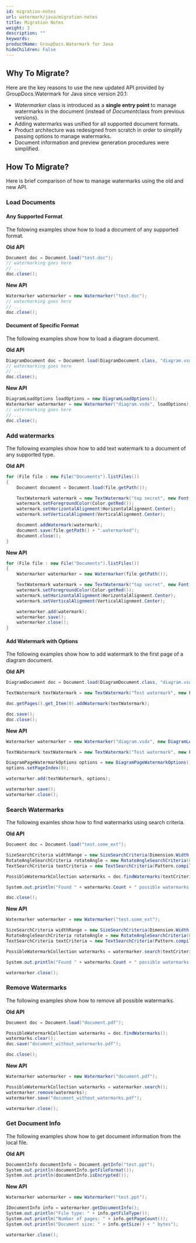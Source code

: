 ```yaml
---
id: migration-notes
url: watermark/java/migration-notes
title: Migration Notes
weight: 3
description: ""
keywords: 
productName: GroupDocs.Watermark for Java
hideChildren: False
---
```

## Why To Migrate?

Here are the key reasons to use the new updated API provided by GroupDocs.Watermark for Java since version 20.1:

*   *Watermarker* class is introduced as a **single entry point** to manage watermarks in the document (instead of *Document*class from previous versions).
*   Adding watermarks was unified for all supported document formats.
*   Product architecture was redesigned from scratch in order to simplify passing options to manage watermarks.
*   Document information and preview generation procedures were simplified.

## How To Migrate?

Here is brief comparison of how to manage watermarks using the old and new API.


### Load Documents

#### Any Supported Format

The folowing examples show how to load a document of any supported format.

**Old API**

```csharp
Document doc = Document.load("test.doc");
// watermarking goes here
// ...
doc.close(); 
```

**New API**

```csharp
Watermarker watermarker = new Watermarker("test.doc");
// watermarking goes here
// ...
doc.close();
```

#### Document of Specific Format

The following examples show how to load a diagram document.

**Old API**

```csharp
DiagramDocument doc = Document.load(DiagramDocument.class, "diagram.vsdx");
// watermarking goes here
// ...
doc.close();
```

**New API**

```csharp
DiagramLoadOptions loadOptions = new DiagramLoadOptions();
Watermarker watermarker = new Watermarker("diagram.vsdx", loadOptions);
// watermarking goes here
// ...
doc.close();
```

### Add watermarks

The following examples show how to add text watermark to a document of any supported type.

**Old API**

```csharp
for (File file : new File("Documents").listFiles())
{
    Document document = Document.load(file.getPath());

    TextWatermark watermark = new TextWatermark("top secret", new Font("Arial", 36))
    watermark.setForegroundColor(Color.getRed());
    watermark.setHorizontalAlignment(HorizontalAlignment.Center);
    watermark.setVerticalAlignment(VerticalAlignment.Center);

    document.addWatermark(watermark);
    document.save(file.getPath() + ".watermarked");
    document.close();
}
```

**New API**

```csharp
for (File file : new File("Documents").listFiles())
{                                                                                       
    Watermarker watermarker = new Watermarker(file.getPath());

    TextWatermark watermark = new TextWatermark("top secret", new Font("Arial", 36));
    watermark.setForegroundColor(Color.getRed());
    watermark.setHorizontalAlignment(HorizontalAlignment.Center);
    watermark.setVerticalAlignment(VerticalAlignment.Center);

    watermarker.add(watermark);
    watermarker.save();                                                             
    watermarker.close();
}
```

#### Add Watermark with Options

The following examples show how to add watermark to the first page of a diagram document.

**Old API**

```csharp
DiagramDocument doc = Document.load(DiagramDocument.class, "diagram.vsdx");

TextWatermark textWatermark = new TextWatermark("Test watermark", new Font("Calibri", 19));

doc.getPages().get_Item(0).addWatermark(textWatermark);

doc.save();
doc.close(); 
```

**New API**

```csharp
Watermarker watermarker = new Watermarker("diagram.vsdx", new DiagramLoadOptions());

TextWatermark textWatermark = new TextWatermark("Test watermark", new Font("Calibri", 19));

DiagramPageWatermarkOptions options = new DiagramPageWatermarkOptions();
options.setPageIndex(0);

watermarker.add(textWatermark, options);

watermarker.save();
watermarker.close(); 
```

### Search Watermarks

The following examles show how to find watermarks using search criteria.

**Old API**

```csharp
Document doc = Document.load("test.some_ext");

SizeSearchCriteria widthRange = new SizeSearchCriteria(Dimension.Width, 50, 100);
RotateAngleSearchCriteria rotateAngle = new RotateAngleSearchCriteria(0, 45);
TextSearchCriteria textCriteria = new TextSearchCriteria(Pattern.compile("^Test watermark$"));

PossibleWatermarkCollection watermarks = doc.findWatermarks(textCriteria.and(widthRange.or(rotateAngle)));

System.out.println("Found " + watermarks.Count + " possible watermarks.");

doc.close(); 
```

**New API**

```csharp
Watermarker watermarker = new Watermarker("test.some_ext");

SizeSearchCriteria widthRange = new SizeSearchCriteria(Dimension.Width, 50, 100);
RotateAngleSearchCriteria rotateAngle = new RotateAngleSearchCriteria(0, 45);
TextSearchCriteria textCriteria = new TextSearchCriteria(Pattern.compile("^Test watermark$"));

PossibleWatermarkCollection watermarks = watermarker.search(textCriteria.and(widthRange.or(rotateAngle)));

System.out.println("Found " + watermarks.Count + " possible watermarks.");

watermarker.close();
```

### Remove Watermarks

The following examples show how to remove all possible watermarks.

**Old API**

```csharp
Document doc = Document.load("document.pdf");

PossibleWatermarkCollection watermarks = doc.findWatermarks();
watermarks.clear();
doc.save("document_without_watermarks.pdf");

doc.close(); 
```

**New API**

```csharp
Watermarker watermarker = new Watermarker("document.pdf");

PossibleWatermarkCollection watermarks = watermarker.search();
watermarker.remove(watermarks);
watermarker.save("document_without_watermarks.pdf");

watermarker.close();
```

### Get Document Info

The following examples show how to get document information from the local file.

**Old API**

```csharp
DocumentInfo documentInfo = Document.getInfo("test.ppt");
System.out.println(documentInfo.getFileFormat());
System.out.println(documentInfo.isEncrypted());
```

**New API**

```csharp
Watermarker watermarker = new Watermarker("test.ppt");

IDocumentInfo info = watermarker.getDocumentInfo();
System.out.println("File type: " + info.getFileType());
System.out.println("Number of pages: " + info.getPageCount());
System.out.println("Document size: " + info.getSize() + " bytes");

watermarker.close(); 
```
